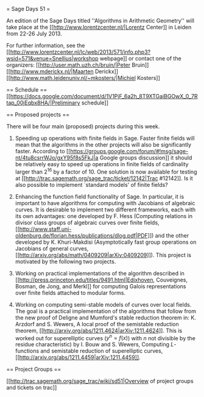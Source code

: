 = Sage Days 51 =

An edition of the Sage Days titled ''Algorithms in Arithmetic Geometry'' will take place at the [[http://www.lorentzcenter.nl/|Lorentz Center]] in Leiden from 22­-26 July 2013.

For further information, see the [[http://www.lorentzcenter.nl/lc/web/2013/571/info.php3?wsid=571&venue=Snellius|workshop webpage]] or contact one of the organizers:
[[http://user.math.uzh.ch/bruin/|Peter Bruin]] [[http://www.mderickx.nl/|Maarten Derickx]] [[http://www.math.leidenuniv.nl/~mkosters/|Michiel Kosters]] 

== Schedule ==
[[https://docs.google.com/document/d/1V1PjF_6a2h_8T9XTGaiBGOwX_0_7Rtap_00jEqbx8HA/|Preliminary schedule]]

== Proposed projects ==

There will be four main (proposed) projects during this week.

 1. Speeding up operations with finite fields in Sage. Faster finite fields will mean that the algorithms in the other projects will also be significantly faster. According to [[https://groups.google.com/forum/#!msg/sage-nt/4tu8csrrWJo/gxY95f8s5FkJ|a Google groups discussion]] it should be relatively easy to speed up operations in finite fields of cardinality larger than $2^{16}$ by a factor of 10. One solution is now available for testing at [[http://trac.sagemath.org/sage_trac/ticket/12142|Trac #12142]]. Is it also possible to implement `standard models' of finite fields?

 2. Enhancing the function field functionality of Sage. In particular, it is important to have algorithms for computing with Jacobians of algebraic curves. It is desirable to implement two different frameworks, each with its own advantages: one developed by F. Hess (Computing relations in divisor class groups of algebraic curves over finite fields, [[http://www.staff.uni-oldenburg.de/florian.hess/publications/dlog.pdf|PDF]]) and the other developed by K. Khuri-Makdisi (Asymptotically fast group operations on Jacobians of general curves, [[http://arxiv.org/abs/math/0409209|arXiv:0409209]]). This project is motivated by the following two projects. 

 3. Working on practical implementations of the algorithm described in [[http://press.princeton.edu/titles/9491.html|Edixhoven, Couveignes, Bosman, de Jong, and Merkl]] for computing Galois representations over finite fields attached to modular forms.

 4. Working on computing semi-stable models of curves over local fields. The goal is a practical implementation of the algorithms that follow from the new proof of Deligne and Mumford's stable reduction theorem in: K. Arzdorf and S. Wewers, A local proof of the semistable reduction theorem, [[http://arxiv.org/abs/1211.4624|arXiv:1211.4624]]. This is worked out for superelliptic curves ($y^n = f(x)$) with $n$ not divisible by the residue characteristic) by I. Bouw and S. Wewers, Computing $L$-functions and semistable reduction of superelliptic curves, [[http://arxiv.org/abs/1211.4459|arXiv:1211.4459]].

== Project Groups ==

[[http://trac.sagemath.org/sage_trac/wiki/sd51|Overview of project groups and tickets on trac]]
